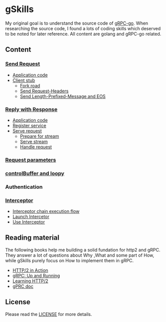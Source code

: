 # gSkills

My original goal is to understand the source code of [gRPC-go](https://github.com/grpc/grpc-go). When researching the source code, I found a lots of coding skills which deserved to be noted for later reference. All content are golang and gRPC-go related. 

## Content 

### [Send Request](request.md)
* [Application code](request.md#application-code)
* [Client stub](request.md#client-stub)
  * [Fork road](request.md#fork-road)
  * [Send Request-Headers](request.md#send-request-headers)
  * [Send Length-Prefixed-Message and EOS](request.md#send-length-prefixed-message-and-eos)
### [Reply with Response](response.md)
* [Application code](response.md#application-code)
* [Register service](response.md#register-service)
* [Serve request](response.md#serve-request)                                
  * [Prepare for stream](response.md#prepare-for-stream)
  * [Serve stream](response.md#serve-stream) 
  * [Handle request](response.md#handle-request)
### [Request parameters](parameters.md)
### [controlBuffer and loopy](control.md)
### Authentication
### [Interceptor](interceptor.md)
* [Interceptor chain execution flow](interceptor.md#interceptor-chain-execution-flow)   
* [Launch Intercetor](interceptor.md#launch-interceptor)  
* [Use Interceptor](interceptor.md#use-interceptor)

## Reading material
The following books help me building a solid fundation for http2 and gRPC. They answer a lot of questions about Why ,What and some part of How, while gSkills purely focus on How to implement them in gRPC.

* [HTTP/2 in Action](https://www.manning.com/books/http2-in-action?query=http2)
* [gRPC: Up and Running](https://www.oreilly.com/library/view/grpc-up-and/9781492058328/)
* [Learning HTTP/2](https://www.oreilly.com/library/view/learning-http2/9781491962435/)
* [gPRC doc](https://github.com/grpc/grpc/tree/master/doc)

## License
Please read the [LICENSE](LICENSE) for more details.
